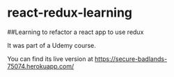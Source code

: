 # react-redux-learning
##Learning to refactor a react app to use redux

It was part of a Udemy course.

You can find its live version at https://secure-badlands-75074.herokuapp.com/
